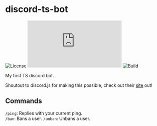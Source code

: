 # discord-ts-bot

[![License](https://img.shields.io/badge/License-MIT-blue)](LICENSE)
[![Version Support](https://img.shields.io/node/v/discord.js)](https://www.npmjs.com/package/discord.js#installation)
[![Build](https://github.com/DarkMenacingRBX/discord-ts-bot/actions/workflows/node.js.yml/badge.svg?branch=main)](https://github.com/DarkMenacingRBX/discord-ts-bot/actions/workflows/node.js.yml)

My first TS discord bot.

Shoutout to discord.js for making this possible, check out their [site](https://discord.js.org) out!

## Commands

`/ping`: Replies with your current ping.  
`/ban`: Bans a user.
`/unban`: Unbans a user.
